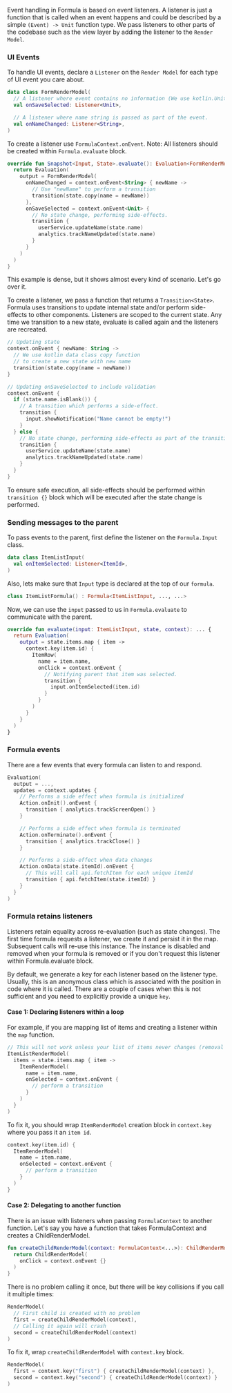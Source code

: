 Event handling in Formula is based on event listeners. A listener is just a function
that is called when an event happens and could be described by a simple `(Event) -> Unit` 
function type. We pass listeners to other parts of the codebase such as the view layer by
adding the listener to the `Render Model`.

### UI Events
To handle UI events, declare a `Listener` on the `Render Model` for each type of UI event you care about.
```kotlin
data class FormRenderModel(
  // A listener where event contains no information (We use kotlin.Unit type).  
  val onSaveSelected: Listener<Unit>,

  // A listener where name string is passed as part of the event.
  val onNameChanged: Listener<String>,
)
```

To create a listener use `FormulaContext.onEvent`. Note: All listeners should be created within `Formula.evaluate` block.
```kotlin
override fun Snapshot<Input, State>.evaluate(): Evaluation<FormRenderModel> {
  return Evaluation(
    output = FormRenderModel(
      onNameChanged = context.onEvent<String> { newName ->
        // Use "newName" to perform a transition
        transition(state.copy(name = newName))
      },
      onSaveSelected = context.onEvent<Unit> {
        // No state change, performing side-effects.
        transition {
          userService.updateName(state.name)  
          analytics.trackNameUpdated(state.name)
        }
      }
    )
  )
}
```

This example is dense, but it shows almost every kind of scenario. Let's go over it.

To create a listener, we pass a function that returns a `Transition<State>`. Formula
uses transitions to update internal state and/or perform side-effects to other components. 
Listeners are scoped to the current state. Any time we transition to a new state, evaluate
is called again and the listeners are recreated.

```kotlin
// Updating state
context.onEvent { newName: String ->
  // We use kotlin data class copy function
  // to create a new state with new name
  transition(state.copy(name = newName))
}

// Updating onSaveSelected to include validation
context.onEvent {
  if (state.name.isBlank()) {
    // A transition which performs a side-effect.
    transition {
      input.showNotification("Name cannot be empty!")
    }
  } else {
    // No state change, performing side-effects as part of the transition
    transition {
      userService.updateName(state.name)
      analytics.trackNameUpdated(state.name)
    }
  }
}
```

To ensure safe execution, all side-effects should be performed within `transition {}` block which
will be executed after the state change is performed.

### Sending messages to the parent
To pass events to the parent, first define the listener on the `Formula.Input` class.
```kotlin
data class ItemListInput(
  val onItemSelected: Listener<ItemId>,
)
```

Also, lets make sure that `Input` type is declared at the top of our `formula`.
```kotlin
class ItemListFormula() : Formula<ItemListInput, ..., ...>
```

Now, we can use the `input` passed to us in `Formula.evaluate` to communicate with the parent.
```kotlin
override fun evaluate(input: ItemListInput, state, context): ... {
  return Evaluation(
    output = state.items.map { item ->
      context.key(item.id) {
        ItemRow(
          name = item.name,
          onClick = context.onEvent {
            // Notifying parent that item was selected.
            transition {
              input.onItemSelected(item.id)
            }
          }
        )
      }
    }
  )
}
```

### Formula events
There are a few events that every formula can listen to and respond.

```kotlin
Evaluation(
  output = ...,
  updates = context.updates {
    // Performs a side effect when formula is initialized
    Action.onInit().onEvent {
      transition { analytics.trackScreenOpen() }
    }

    // Performs a side effect when formula is terminated
    Action.onTerminate().onEvent {
      transition { analytics.trackClose() }
    }

    // Performs a side-effect when data changes
    Action.onData(state.itemId).onEvent {
      // This will call api.fetchItem for each unique itemId
      transition { api.fetchItem(state.itemId) }
    }
  }
)
```

### Formula retains listeners
Listeners retain equality across re-evaluation (such as state changes). The first time formula
requests a listener, we create it and persist it in the map. Subsequent calls will re-use this
instance. The instance is disabled and removed when your formula is removed or if you don't
request this listener within Formula.evaluate block.

By default, we generate a key for each listener based on the listener type. Usually, this
is an anonymous class which is associated with the position in code where it is called. There are
a couple of cases when this is not sufficient and you need to explicitly provide a unique `key`.

#### Case 1: Declaring listeners within a loop
For example, if you are mapping list of items and creating a listener within the `map` function.
```kotlin
// This will not work unless your list of items never changes (removal of item or position change).
ItemListRenderModel(
  items = state.items.map { item ->
    ItemRenderModel(
      name = item.name,
      onSelected = context.onEvent {
        // perform a transition
      }
    )
  }
)
```

To fix it, you should wrap `ItemRenderModel` creation block in `context.key` where you pass it an `item id`.
```kotlin
context.key(item.id) {
  ItemRenderModel(
    name = item.name,
    onSelected = context.onEvent {
      // perform a transition
    }
  )
}
```

#### Case 2: Delegating to another function
There is an issue with listeners when passing `FormulaContext` to another function.
Let's say you have a function that takes FormulaContext and creates a ChildRenderModel.
```kotlin
fun createChildRenderModel(context: FormulaContext<...>): ChildRenderModel {
  return ChildRenderModel(
    onClick = context.onEvent {}
  )
}
```

There is no problem calling it once, but there will be key collisions if you call it multiple times:
```kotlin
RenderModel(
  // First child is created with no problem
  first = createChildRenderModel(context),
  // Calling it again will crash
  second = createChildRenderModel(context)
)
```

To fix it, wrap `createChildRenderModel` with `context.key` block.
```kotlin
RenderModel(
  first = context.key("first") { createChildRenderModel(context) },
  second = context.key("second") { createChildRenderModel(context) }
)
```
